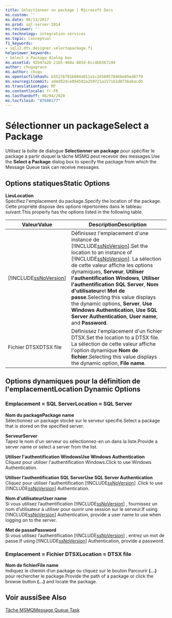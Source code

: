 ```yaml
---
title: Sélectionner un package | Microsoft Docs
ms.custom: ''
ms.date: 06/13/2017
ms.prod: sql-server-2014
ms.reviewer: ''
ms.technology: integration-services
ms.topic: conceptual
f1_keywords:
- sql12.dts.designer.selectapackage.f1
helpviewer_keywords:
- Select a Package dialog box
ms.assetid: 92b47a2b-21b5-460a-885d-6cc4bb567249
author: chugugrace
ms.author: chugu
ms.openlocfilehash: b35276791b004a011a1c2656057046be05ed6770
ms.sourcegitcommit: ad4d92dce894592a259721a1571b1d8736abacdb
ms.translationtype: MT
ms.contentlocale: fr-FR
ms.lasthandoff: 08/04/2020
ms.locfileid: "87600177"
---
```

# <a name="select-a-package"></a><span data-ttu-id="cb5eb-102">Sélectionner un package</span><span class="sxs-lookup"><span data-stu-id="cb5eb-102">Select a Package</span></span>
  <span data-ttu-id="cb5eb-103">Utilisez la boîte de dialogue **Sélectionner un package** pour spécifier le package à partir duquel la tâche MSMQ peut recevoir des messages.</span><span class="sxs-lookup"><span data-stu-id="cb5eb-103">Use the **Select a Package** dialog box to specify the package from which the Message Queue task can receive messages.</span></span>  
  
## <a name="static-options"></a><span data-ttu-id="cb5eb-104">Options statiques</span><span class="sxs-lookup"><span data-stu-id="cb5eb-104">Static Options</span></span>  
 <span data-ttu-id="cb5eb-105">**Lieu**</span><span class="sxs-lookup"><span data-stu-id="cb5eb-105">**Location**</span></span>  
 <span data-ttu-id="cb5eb-106">Spécifiez l'emplacement du package.</span><span class="sxs-lookup"><span data-stu-id="cb5eb-106">Specify the location of the package.</span></span> <span data-ttu-id="cb5eb-107">Cette propriété dispose des options répertoriées dans le tableau suivant.</span><span class="sxs-lookup"><span data-stu-id="cb5eb-107">This property has the options listed in the following table.</span></span>  
  
|<span data-ttu-id="cb5eb-108">Valeur</span><span class="sxs-lookup"><span data-stu-id="cb5eb-108">Value</span></span>|<span data-ttu-id="cb5eb-109">Description</span><span class="sxs-lookup"><span data-stu-id="cb5eb-109">Description</span></span>|  
|-----------|-----------------|  
|[!INCLUDE[ssNoVersion](../../includes/ssnoversion-md.md)]|<span data-ttu-id="cb5eb-110">Définissez l'emplacement d'une instance de [!INCLUDE[ssNoVersion](../../includes/ssnoversion-md.md)].</span><span class="sxs-lookup"><span data-stu-id="cb5eb-110">Set the location to an instance of [!INCLUDE[ssNoVersion](../../includes/ssnoversion-md.md)].</span></span> <span data-ttu-id="cb5eb-111">La sélection de cette valeur affiche les options dynamiques, **Serveur**, **Utiliser l'authentification Windows**, **Utiliser l'authentification SQL Server**, **Nom d'utilisateur**et **Mot de passe**.</span><span class="sxs-lookup"><span data-stu-id="cb5eb-111">Selecting this value displays the dynamic options, **Server**, **Use Windows Authentication**, **Use SQL Server Authentication**, **User name**, and **Password**.</span></span>|  
|<span data-ttu-id="cb5eb-112">Fichier DTSX</span><span class="sxs-lookup"><span data-stu-id="cb5eb-112">DTSX file</span></span>|<span data-ttu-id="cb5eb-113">Définissez l'emplacement d'un fichier DTSX.</span><span class="sxs-lookup"><span data-stu-id="cb5eb-113">Set the location to a DTSX file.</span></span> <span data-ttu-id="cb5eb-114">La sélection de cette valeur affiche l'option dynamique **Nom de fichier**.</span><span class="sxs-lookup"><span data-stu-id="cb5eb-114">Selecting this value displays the dynamic option, **File name**.</span></span>|  
  
## <a name="location-dynamic-options"></a><span data-ttu-id="cb5eb-115">Options dynamiques pour la définition de l'emplacement</span><span class="sxs-lookup"><span data-stu-id="cb5eb-115">Location Dynamic Options</span></span>  
  
### <a name="location--sql-server"></a><span data-ttu-id="cb5eb-116">Emplacement = SQL Server</span><span class="sxs-lookup"><span data-stu-id="cb5eb-116">Location = SQL Server</span></span>  
 <span data-ttu-id="cb5eb-117">**Nom du package**</span><span class="sxs-lookup"><span data-stu-id="cb5eb-117">**Package name**</span></span>  
 <span data-ttu-id="cb5eb-118">Sélectionnez un package stocké sur le serveur spécifié.</span><span class="sxs-lookup"><span data-stu-id="cb5eb-118">Select a package that is stored on the specified server.</span></span>  
  
 <span data-ttu-id="cb5eb-119">**Serveur**</span><span class="sxs-lookup"><span data-stu-id="cb5eb-119">**Server**</span></span>  
 <span data-ttu-id="cb5eb-120">Tapez le nom d'un serveur ou sélectionnez-en un dans la liste.</span><span class="sxs-lookup"><span data-stu-id="cb5eb-120">Provide a server name or select a server from the list.</span></span>  
  
 <span data-ttu-id="cb5eb-121">**Utiliser l'authentification Windows**</span><span class="sxs-lookup"><span data-stu-id="cb5eb-121">**Use Windows Authentication**</span></span>  
 <span data-ttu-id="cb5eb-122">Cliquez pour utiliser l'authentification Windows.</span><span class="sxs-lookup"><span data-stu-id="cb5eb-122">Click to use Windows Authentication.</span></span>  
  
 <span data-ttu-id="cb5eb-123">**Utiliser l’authentification SQL Server**</span><span class="sxs-lookup"><span data-stu-id="cb5eb-123">**Use SQL Server Authentication**</span></span>  
 <span data-ttu-id="cb5eb-124">Cliquez pour utiliser l’authentification [!INCLUDE[ssNoVersion](../../includes/ssnoversion-md.md)] .</span><span class="sxs-lookup"><span data-stu-id="cb5eb-124">Click to use [!INCLUDE[ssNoVersion](../../includes/ssnoversion-md.md)] Authentication.</span></span>  
  
 <span data-ttu-id="cb5eb-125">**Nom d'utilisateur**</span><span class="sxs-lookup"><span data-stu-id="cb5eb-125">**User name**</span></span>  
 <span data-ttu-id="cb5eb-126">Si vous utilisez l’authentification [!INCLUDE[ssNoVersion](../../includes/ssnoversion-md.md)] , fournissez un nom d’utilisateur à utiliser pour ouvrir une session sur le serveur.</span><span class="sxs-lookup"><span data-stu-id="cb5eb-126">If using [!INCLUDE[ssNoVersion](../../includes/ssnoversion-md.md)] Authentication, provide a user name to use when logging on to the server.</span></span>  
  
 <span data-ttu-id="cb5eb-127">**Mot de passe**</span><span class="sxs-lookup"><span data-stu-id="cb5eb-127">**Password**</span></span>  
 <span data-ttu-id="cb5eb-128">Si vous utilisez l’authentification [!INCLUDE[ssNoVersion](../../includes/ssnoversion-md.md)] , entrez un mot de passe.</span><span class="sxs-lookup"><span data-stu-id="cb5eb-128">If using [!INCLUDE[ssNoVersion](../../includes/ssnoversion-md.md)] Authentication, provide a password.</span></span>  
  
### <a name="location--dtsx-file"></a><span data-ttu-id="cb5eb-129">Emplacement = Fichier DTSX</span><span class="sxs-lookup"><span data-stu-id="cb5eb-129">Location = DTSX file</span></span>  
 <span data-ttu-id="cb5eb-130">**Nom de fichier**</span><span class="sxs-lookup"><span data-stu-id="cb5eb-130">**File name**</span></span>  
 <span data-ttu-id="cb5eb-131">Indiquez le chemin d’un package ou cliquez sur le bouton Parcourir **(...)** pour rechercher le package.</span><span class="sxs-lookup"><span data-stu-id="cb5eb-131">Provide the path of a package or click the browse button **(...)** and locate the package.</span></span>  
  
## <a name="see-also"></a><span data-ttu-id="cb5eb-132">Voir aussi</span><span class="sxs-lookup"><span data-stu-id="cb5eb-132">See Also</span></span>  
 [<span data-ttu-id="cb5eb-133">Tâche MSMQ</span><span class="sxs-lookup"><span data-stu-id="cb5eb-133">Message Queue Task</span></span>](message-queue-task.md)  
  
  
